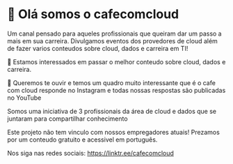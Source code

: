 # 👋 Olá somos o cafecomcloud

Um canal pensado para aqueles profissionais que queiram dar um passo a mais em sua carreira. Divulgamos eventos dos provedores de cloud além de fazer varios conteudos sobre cloud, dados e carreira em TI!

👀 Estamos interessados em passar o melhor conteudo sobre cloud, dados e carreira.

🌱 Queremos te ouvir e temos um quadro muito interessante que é o cafe com cloud responde no Instagram e todas nossas respostas são publicadas no YouTube

Somos uma iniciativa de 3 profissionais da área de cloud e dados que se juntaram para compartilhar conhecimento

Este projeto não tem vinculo com nossos empregadores atuais! Prezamos por um conteudo gratuito e acessivel em português.

Nos siga nas redes sociais: https://linktr.ee/cafecomcloud
